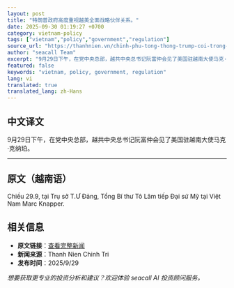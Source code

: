 ```yaml
---
layout: post
title: "特朗普政府高度重视越美全面战略伙伴关系。"
date: 2025-09-30 01:19:27 +0700
category: vietnam-policy
tags: ["vietnam","policy","government","regulation"]
source_url: "https://thanhnien.vn/chinh-phu-tong-thong-trump-coi-trong-doi-tac-chien-luoc-toan-dien-viet-my-185250929202450712.htm"
author: "seacall Team"
excerpt: "9月29日下午，在党中央总部，越共中央总书记阮富仲会见了美国驻越南大使马克·克纳珀。..."
featured: false
keywords: "vietnam, policy, government, regulation"
lang: vi
translated: true
translated_lang: zh-Hans
---
```


## 中文译文

9月29日下午，在党中央总部，越共中央总书记阮富仲会见了美国驻越南大使马克·克纳珀。

---

## 原文（越南语）

Chiều 29.9, tại Trụ sở T.Ư Đảng, Tổng B&iacute; thư T&ocirc; L&acirc;m tiếp Đại sứ Mỹ tại Việt Nam Marc Knapper.

## 相关信息

- **原文链接**：[查看完整新闻](https://thanhnien.vn/chinh-phu-tong-thong-trump-coi-trong-doi-tac-chien-luoc-toan-dien-viet-my-185250929202450712.htm)
- **新闻来源**：Thanh Nien Chinh Tri
- **发布时间**：2025/9/29

*想要获取更专业的投资分析和建议？欢迎体验 seacall AI 投资顾问服务。*
